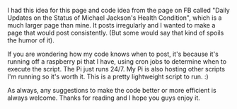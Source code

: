 I had this idea for this page and code idea from the page on FB called "Daily Updates on the Status of Michael Jackson's Health Condition", which is a much larger page than mine. It posts irregularly and I wanted to make a page that would post consistently. (But some would say that kind of spoils the humor of it). 

If you are wondering how my code knows when to post, it's because it's running off a raspberry pi that I have, using cron jobs to determine when to execute the script. The Pi just runs 24/7. My Pi is also hosting other scripts I'm running so it's worth it. This is a pretty lightweight script to run. :) 

As always, any suggestions to make the code better or more efficient is always welcome. Thanks for reading and I hope you guys enjoy it. 
